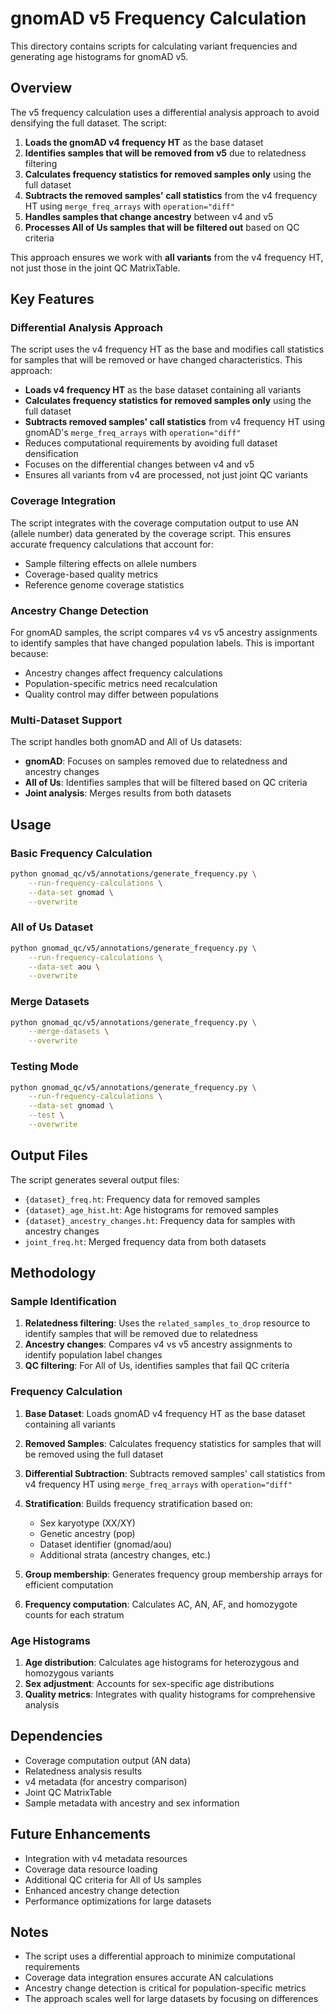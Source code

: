 # gnomAD v5 Frequency Calculation

This directory contains scripts for calculating variant frequencies and generating age histograms for gnomAD v5.

## Overview

The v5 frequency calculation uses a differential analysis approach to avoid densifying the full dataset. The script:

1. **Loads the gnomAD v4 frequency HT** as the base dataset
2. **Identifies samples that will be removed from v5** due to relatedness filtering
3. **Calculates frequency statistics for removed samples only** using the full dataset
4. **Subtracts the removed samples' call statistics** from the v4 frequency HT using `merge_freq_arrays` with `operation="diff"`
5. **Handles samples that change ancestry** between v4 and v5
6. **Processes All of Us samples that will be filtered out** based on QC criteria

This approach ensures we work with **all variants** from the v4 frequency HT, not just those in the joint QC MatrixTable.

## Key Features

### Differential Analysis Approach

The script uses the v4 frequency HT as the base and modifies call statistics for samples that will be removed or have changed characteristics. This approach:

- **Loads v4 frequency HT** as the base dataset containing all variants
- **Calculates frequency statistics for removed samples only** using the full dataset
- **Subtracts removed samples' call statistics** from v4 frequency HT using gnomAD's `merge_freq_arrays` with `operation="diff"`
- Reduces computational requirements by avoiding full dataset densification
- Focuses on the differential changes between v4 and v5
- Ensures all variants from v4 are processed, not just joint QC variants

### Coverage Integration

The script integrates with the coverage computation output to use AN (allele number) data generated by the coverage script. This ensures accurate frequency calculations that account for:

- Sample filtering effects on allele numbers
- Coverage-based quality metrics
- Reference genome coverage statistics

### Ancestry Change Detection

For gnomAD samples, the script compares v4 vs v5 ancestry assignments to identify samples that have changed population labels. This is important because:

- Ancestry changes affect frequency calculations
- Population-specific metrics need recalculation
- Quality control may differ between populations

### Multi-Dataset Support

The script handles both gnomAD and All of Us datasets:

- **gnomAD**: Focuses on samples removed due to relatedness and ancestry changes
- **All of Us**: Identifies samples that will be filtered based on QC criteria
- **Joint analysis**: Merges results from both datasets

## Usage

### Basic Frequency Calculation

```bash
python gnomad_qc/v5/annotations/generate_frequency.py \
    --run-frequency-calculations \
    --data-set gnomad \
    --overwrite
```

### All of Us Dataset

```bash
python gnomad_qc/v5/annotations/generate_frequency.py \
    --run-frequency-calculations \
    --data-set aou \
    --overwrite
```

### Merge Datasets

```bash
python gnomad_qc/v5/annotations/generate_frequency.py \
    --merge-datasets \
    --overwrite
```

### Testing Mode

```bash
python gnomad_qc/v5/annotations/generate_frequency.py \
    --run-frequency-calculations \
    --data-set gnomad \
    --test \
    --overwrite
```

## Output Files

The script generates several output files:

- `{dataset}_freq.ht`: Frequency data for removed samples
- `{dataset}_age_hist.ht`: Age histograms for removed samples
- `{dataset}_ancestry_changes.ht`: Frequency data for samples with ancestry changes
- `joint_freq.ht`: Merged frequency data from both datasets

## Methodology

### Sample Identification

1. **Relatedness filtering**: Uses the `related_samples_to_drop` resource to identify samples that will be removed due to relatedness
2. **Ancestry changes**: Compares v4 vs v5 ancestry assignments to identify population label changes
3. **QC filtering**: For All of Us, identifies samples that fail QC criteria

### Frequency Calculation

1. **Base Dataset**: Loads gnomAD v4 frequency HT as the base dataset containing all variants
2. **Removed Samples**: Calculates frequency statistics for samples that will be removed using the full dataset
3. **Differential Subtraction**: Subtracts removed samples' call statistics from v4 frequency HT using `merge_freq_arrays` with `operation="diff"`
4. **Stratification**: Builds frequency stratification based on:
   - Sex karyotype (XX/XY)
   - Genetic ancestry (pop)
   - Dataset identifier (gnomad/aou)
   - Additional strata (ancestry changes, etc.)

2. **Group membership**: Generates frequency group membership arrays for efficient computation

3. **Frequency computation**: Calculates AC, AN, AF, and homozygote counts for each stratum

### Age Histograms

1. **Age distribution**: Calculates age histograms for heterozygous and homozygous variants
2. **Sex adjustment**: Accounts for sex-specific age distributions
3. **Quality metrics**: Integrates with quality histograms for comprehensive analysis

## Dependencies

- Coverage computation output (AN data)
- Relatedness analysis results
- v4 metadata (for ancestry comparison)
- Joint QC MatrixTable
- Sample metadata with ancestry and sex information

## Future Enhancements

- Integration with v4 metadata resources
- Coverage data resource loading
- Additional QC criteria for All of Us samples
- Enhanced ancestry change detection
- Performance optimizations for large datasets

## Notes

- The script uses a differential approach to minimize computational requirements
- Coverage data integration ensures accurate AN calculations
- Ancestry change detection is critical for population-specific metrics
- The approach scales well for large datasets by focusing on differences
